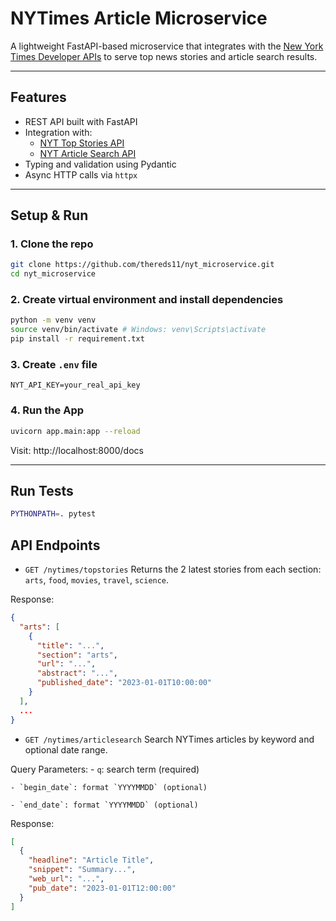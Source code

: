 # NYTimes Article Microservice

A lightweight FastAPI-based microservice that integrates with the [New York Times Developer APIs](https://developer.nytimes.com/) to serve top news stories and article search results.

---

## Features

- REST API built with FastAPI
- Integration with:
    - [NYT Top Stories API](https://developer.nytimes.com/docs/top-stories-product/1/overview)
    - [NYT Article Search API](https://developer.nytimes.com/docs/articlesearch-product/1/overview)
- Typing and validation using Pydantic
- Async HTTP calls via `httpx`

---

## Setup & Run

### 1. Clone the repo

```bash
git clone https://github.com/thereds11/nyt_microservice.git
cd nyt_microservice
```

### 2. Create virtual environment and install dependencies

```bash
python -m venv venv
source venv/bin/activate # Windows: venv\Scripts\activate
pip install -r requirement.txt
```

### 3. Create `.env` file
```env
NYT_API_KEY=your_real_api_key
```

### 4. Run the App
```bash
uvicorn app.main:app --reload
```
Visit: http://localhost:8000/docs

---

## Run Tests

```bash
PYTHONPATH=. pytest
```

## API Endpoints

- `GET /nytimes/topstories`
Returns the 2 latest stories from each section: `arts`, `food`, `movies`, `travel`, `science`.

Response:
```json
{
  "arts": [
    {
      "title": "...",
      "section": "arts",
      "url": "...",
      "abstract": "...",
      "published_date": "2023-01-01T10:00:00"
    }
  ],
  ...
}
```

- `GET /nytimes/articlesearch`
Search NYTimes articles by keyword and optional date range.

Query Parameters:
    - `q`: search term (required)

    - `begin_date`: format `YYYYMMDD` (optional)

    - `end_date`: format `YYYYMMDD` (optional)

Response:
```json
[
  {
    "headline": "Article Title",
    "snippet": "Summary...",
    "web_url": "...",
    "pub_date": "2023-01-01T12:00:00"
  }
]
```